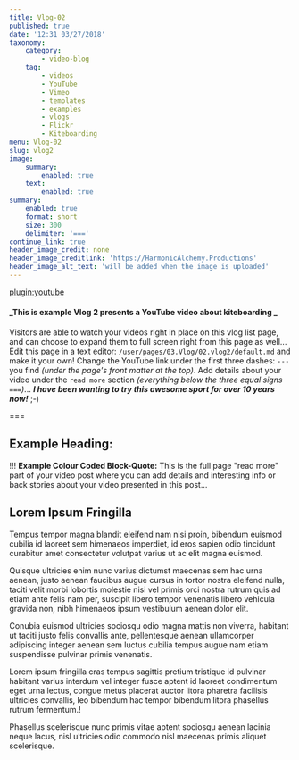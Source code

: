 ```yaml
---
title: Vlog-02
published: true
date: '12:31 03/27/2018'
taxonomy:
    category:
        - video-blog
    tag:
        - videos
        - YouTube
        - Vimeo
        - templates
        - examples
        - vlogs
        - Flickr
        - Kiteboarding
menu: Vlog-02
slug: vlog2
image:
    summary:
        enabled: true
    text:
        enabled: true
summary:
    enabled: true
    format: short
    size: 300
    delimiter: '==='
continue_link: true
header_image_credit: none
header_image_creditlink: 'https://HarmonicAlchemy.Productions'
header_image_alt_text: 'will be added when the image is uploaded'
---
```


[plugin:youtube](https://youtu.be/yl8hiSHuhiI)

#### _This is example Vlog 2 presents a YouTube video about kiteboarding _

Visitors are able to watch your videos right in place on this vlog list page, and can choose to expand them to full screen right from this page as well...  Edit this page in a text editor: `/user/pages/03.Vlog/02.vlog2/default.md` and make it your own!  Change the YouTube link under the first three dashes: `---` you find _(under the page's front matter at the top)_.  Add details about your video under the `read more` section _(everything below the three equal signs `===`)_...  **_I have been wanting to try this awesome sport for over 10 years now!_** ;-)

===

## Example Heading:

!!! **Example Colour Coded Block-Quote:**  This is the full page "read more" part of your video post where you can add details and interesting info or back stories about your video presented in this post...

## Lorem Ipsum Fringilla

Tempus tempor magna blandit eleifend nam nisi proin, bibendum euismod cubilia id laoreet sem himenaeos imperdiet, id eros sapien odio tincidunt curabitur amet consectetur volutpat varius ut ac elit magna euismod.

Quisque ultricies enim nunc varius dictumst maecenas sem hac urna aenean, justo aenean faucibus augue cursus in tortor nostra eleifend nulla, taciti velit morbi lobortis molestie nisi vel primis orci nostra rutrum quis ad etiam ante felis nam per, suscipit libero tempor venenatis libero vehicula gravida non, nibh himenaeos ipsum vestibulum aenean dolor elit.

Conubia euismod ultricies sociosqu odio magna mattis non viverra, habitant ut taciti justo felis convallis ante, pellentesque aenean ullamcorper adipiscing integer aenean sem luctus cubilia tempus augue nam etiam suspendisse pulvinar primis venenatis.

Lorem ipsum fringilla cras tempus sagittis pretium tristique id pulvinar habitant varius interdum vel integer fusce aptent id laoreet condimentum eget urna lectus, congue metus placerat auctor litora pharetra facilisis ultricies convallis, leo bibendum hac tempor bibendum litora phasellus rutrum fermentum.!

Phasellus scelerisque nunc primis vitae aptent sociosqu aenean lacinia neque lacus, nisl ultricies odio commodo nisl maecenas primis aliquet scelerisque.

